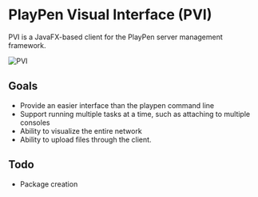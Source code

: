 # PlayPen Visual Interface (PVI)

PVI is a JavaFX-based client for the PlayPen server management framework.

![PVI](https://i.imgur.com/Hl9G3ve.png)

## Goals

  * Provide an easier interface than the playpen command line
  * Support running multiple tasks at a time, such as attaching to multiple consoles
  * Ability to visualize the entire network
  * Ability to upload files through the client.

## Todo

 * Package creation